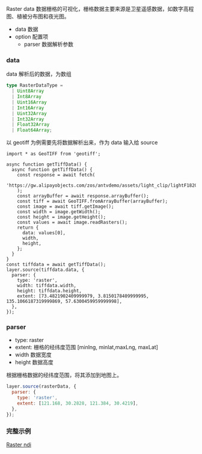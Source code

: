 Raster data 数据栅格的可视化，栅格数据主要来源是卫星遥感数据，如数字高程图、植被分布图和夜光图。

- data 数据
- option 配置项
  - parser 数据解析参数

### data

data 解析后的数据，为数组

```ts
type RasterDataType =
  | Uint8Array
  | Int8Array
  | Uint16Array
  | Int16Array
  | Uint32Array
  | Int32Array
  | Float32Array
  | Float64Array;
```

以 geotiff 为例需要先将数据解析出来，作为 data 输入给 source

```tsx
import * as GeoTIFF from 'geotiff';

async function getTiffData() {
  async function getTiffData() {
    const response = await fetch(
      'https://gw.alipayobjects.com/zos/antvdemo/assets/light_clip/lightF182013.tiff',
    );
    const arrayBuffer = await response.arrayBuffer();
    const tiff = await GeoTIFF.fromArrayBuffer(arrayBuffer);
    const image = await tiff.getImage();
    const width = image.getWidth();
    const height = image.getHeight();
    const values = await image.readRasters();
    return {
      data: values[0],
      width,
      height,
    };
  }
}
const tiffdata = await getTiffData();
layer.source(tiffdata.data, {
  parser: {
    type: 'raster',
    width: tiffdata.width,
    height: tiffdata.height,
    extent: [73.4821902409999979, 3.8150178409999995, 135.1066187319999869, 57.6300459959999998],
  },
});
```

### parser

- type: raster
- extent: 栅格的经纬度范围 [minlng, minlat,maxLng, maxLat]
- width 数据宽度
- height 数据高度

根据栅格数据的经纬度范围，将其添加到地图上。

```javascript
layer.source(rasterData, {
  parser: {
    type: 'raster',
    extent: [121.168, 30.2828, 121.384, 30.4219],
  },
});
```

### 完整示例

[Raster ndi](../../../../examples/raster/data/#dem)
